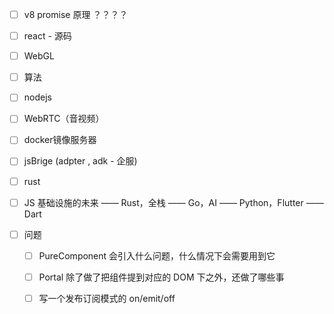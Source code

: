 - [ ] v8 promise 原理 ？？？？

- [ ] react - 源码

- [ ] WebGL

- [ ] 算法

- [ ] nodejs

- [ ] WebRTC（音视频）

- [ ] docker镜像服务器

- [ ] jsBrige (adpter , adk - 企服)

- [ ] rust

- [ ] JS 基础设施的未来 —— Rust，全栈 —— Go，AI —— Python，Flutter —— Dart

- [ ] 问题
  
  - [ ] PureComponent 会引入什么问题，什么情况下会需要用到它
  
  - [ ] Portal 除了做了把组件提到对应的 DOM 下之外，还做了哪些事
  
  - [ ] 写一个发布订阅模式的 on/emit/off
